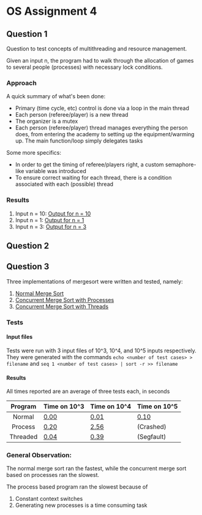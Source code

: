 # OS Assignment 4

## Question 1
Question to test concepts of multithreading and resource management.

Given an input n, the program had to walk through the allocation of games
to several people (processes) with necessary lock conditions.

### Approach
A quick summary of what's been done:
- Primary (time cycle, etc) control is done via a loop in the main thread
- Each person (referee/player) is a new thread
- The organizer is a mutex
- Each person (referee/player) thread manages everything the person does,
from entering the academy to setting up the equipment/warming up. The main
function/loop simply delegates tasks

Some more specifics:
- In order to get the timing of referee/players right, a custom semaphore-like
variable was introduced
- To ensure correct waiting for each thread, there is a condition associated
with each (possible) thread

### Results
1. Input n = 10: [Output for n = 10][]
2. Input n = 1: [Output for n = 1][]
3. Input n = 3: [Output for n = 3][]

## Question 2

## Question 3
Three implementations of mergesort were written and tested, namely:

1. [Normal Merge Sort](solution/3_normalmerge.c)
2. [Concurrent Merge Sort with Processes](solution/3_concurrentmerge.c)
3. [Concurrent Merge Sort with Threads](solution/3_threadmerge.c)

### Tests
#### Input files
Tests were run with 3 input files of 10^3, 10^4, and 10^5 inputs respectively.
They were generated with the commands `echo <number of test cases> > filename`
and `seq 1 <number of test cases> | sort -r >> filename`

#### Results
All times reported are an average of three tests each, in seconds

| Program  | Time on 10^3  | Time on 10^4  | Time on 10^5  |
|:-:|---|---|---|
| Normal  | [0.00][] | [0.01][]  | [0.10][]  |
| Process  | [0.20][]  | [2.56][]  | (Crashed) |
| Threaded  | [0.04][]  | [0.39][] | (Segfault) |

### General Observation:
The normal merge sort ran the fastest, while the concurrent merge sort based on
processes ran the slowest.

The process based program ran the slowest because of
1. Constant context switches
2. Generating new processes is a time consuming task



[Output for n = 10]: output/1_1
[Output for n = 1]: output/1_2
[Output for n = 3]: output/1_3

[0.00]: output/3normal1
[0.01]: output/3normal2
[0.10]: output/3normal3
[0.20]: output/3proc1
[2.56]: output/3proc2
[0.04]: output/3thread1
[0.39]: output/3thread2
